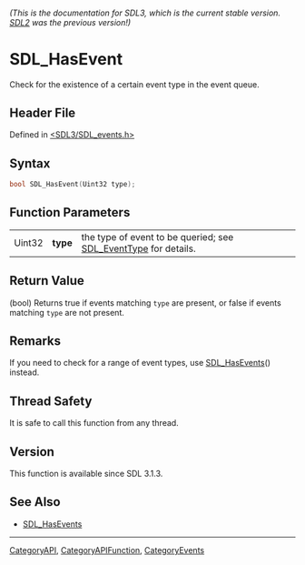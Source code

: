 ###### (This is the documentation for SDL3, which is the current stable version. [SDL2](https://wiki.libsdl.org/SDL2/) was the previous version!)
# SDL_HasEvent

Check for the existence of a certain event type in the event queue.

## Header File

Defined in [<SDL3/SDL_events.h>](https://github.com/libsdl-org/SDL/blob/main/include/SDL3/SDL_events.h)

## Syntax

```c
bool SDL_HasEvent(Uint32 type);
```

## Function Parameters

|        |          |                                                                                  |
| ------ | -------- | -------------------------------------------------------------------------------- |
| Uint32 | **type** | the type of event to be queried; see [SDL_EventType](SDL_EventType) for details. |

## Return Value

(bool) Returns true if events matching `type` are present, or false if
events matching `type` are not present.

## Remarks

If you need to check for a range of event types, use
[SDL_HasEvents](SDL_HasEvents)() instead.

## Thread Safety

It is safe to call this function from any thread.

## Version

This function is available since SDL 3.1.3.

## See Also

- [SDL_HasEvents](SDL_HasEvents)

----
[CategoryAPI](CategoryAPI), [CategoryAPIFunction](CategoryAPIFunction), [CategoryEvents](CategoryEvents)

